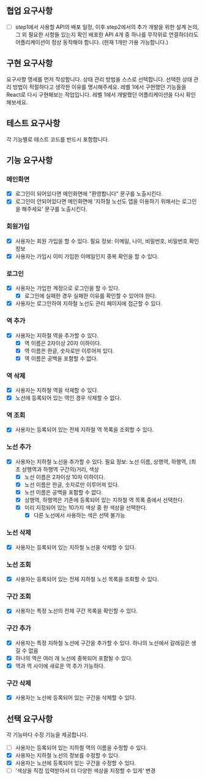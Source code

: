 ## 협업 요구사항

- [ ] step1에서 사용할 API의 배포 일정, 이후 step2에서의 추가 개발을 위한 설계 논의, 그 외 필요한 사항들 있는지 확인
      배포한 API 4개 중 하나를 무작위로 연결하더라도 어플리케이션이 정상 동작해야 합니다. (현재 1개만 가용 가능합니다.)

## 구현 요구사항

요구사항 명세를 먼저 작성합니다.
상태 관리 방법을 스스로 선택합니다. 선택한 상태 관리 방법이 적절하다고 생각한 이유를 명시해주세요.
레벨 1에서 구현했던 기능들을 React로 다시 구현해보는 작업입니다. 레벨 1에서 개발했던 어플리케이션을 다시 확인해보세요.

## 테스트 요구사항

각 기능별로 테스트 코드를 반드시 포함합니다.

## 기능 요구사항

### 메인화면

- [x] 로그인이 되어있다면 메인화면에 "환영합니다" 문구를 노출시킨다.
- [x] 로그인이 안되어있다면 메인화면에 '지하철 노선도 앱을 이용하기 위해서는 로그인을 해주세요' 문구를 노출시킨다.

### 회원가입

- [x] 사용자는 회원 가입을 할 수 있다.
      필요 정보: 이메일, 나이, 비밀번호, 비밀번호 확인 정보
- [x] 사용자는 가입시 이미 가입한 이메일인지 중복 확인을 할 수 있다.

### 로그인

- [x] 사용자는 가입한 계정으로 로그인을 할 수 있다.
  - [x] 로그인에 실패한 경우 실패한 이유를 확인할 수 있어야 한다.
- [x] 사용자는 로그인하여 지하철 노선도 관리 페이지에 접근할 수 있다.

### 역 추가

- [x] 사용자는 지하철 역을 추가할 수 있다.
  - [x] 역 이름은 2자이상 20자 이하이다.
  - [x] 역 이름은 한글, 숫자로만 이루어져 있다.
  - [x] 역 이름은 공백을 포함할 수 없다.

### 역 삭제

- [x] 사용자는 지하철 역을 삭제할 수 있다.
- [x] 노선에 등록되어 있는 역인 경우 삭제할 수 없다.

### 역 조회

- [x] 사용자는 등록되어 있는 전체 지하철 역 목록을 조회할 수 있다.

### 노선 추가

- [x] 사용자는 지하철 노선을 추가할 수 있다.
      필요 정보: 노선 이름, 상행역, 하행역, (최초 상행역과 하행역 구간의)거리, 색상
  - [x] 노선 이름은 2자이상 10자 이하이다.
  - [x] 노선 이름은 한글, 숫자로만 이루어져 있다.
  - [x] 노선 이름은 공백을 포함할 수 없다.
  - [x] 상행역, 하행역은 기존에 등록되어 있는 지하철 역 목록 중에서 선택한다.
  - [x] 미리 지정되어 있는 10가지 색상 중 한 색상을 선택한다.
    - [x] 다른 노선에서 사용하는 색은 선택 불가능

### 노선 삭제

- [x] 사용자는 등록되어 있는 지하철 노선을 삭제할 수 있다.

### 노선 조회

- [x] 사용자는 등록되어 있는 전체 지하철 노선 목록을 조회할 수 있다.

### 구간 조회

- [x] 사용자는 특정 노선의 전체 구간 목록을 확인할 수 있다.

### 구간 추가

- [x] 사용자는 특정 지하철 노선에 구간을 추가할 수 있다.
      하나의 노선에서 갈래길은 생길 수 없음
- [x] 하나의 역은 여러 개 노선에 중복되어 포함될 수 있다.
- [x] 역과 역 사이에 새로운 역 추가 가능하다.

### 구간 삭제

- [x] 사용자는 노선에 등록되어 있는 구간을 삭제할 수 있다.

## 선택 요구사항

각 기능마다 수정 기능을 제공합니다.

- [ ] 사용자는 등록되어 있는 지하철 역의 이름을 수정할 수 있다.
- [x] 사용자는 지하철 노선의 정보를 수정할 수 있다.
- [x] 사용자는 노선에 등록되어 있는 구간을 수정할 수 있다.
- [ ] '색상을 직접 입력받아서 더 다양한 색상을 지정할 수 있게' 변경
